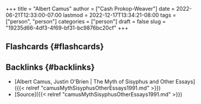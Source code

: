 +++
title = "Albert Camus"
author = ["Cash Prokop-Weaver"]
date = 2022-06-21T12:33:00-07:00
lastmod = 2022-12-17T13:34:21-08:00
tags = ["person", "person"]
categories = ["person"]
draft = false
slug = "19235d66-4df3-4f69-bf31-bc9876bc20cf"
+++

## Flashcards {#flashcards}


## Backlinks {#backlinks}

-   [Albert Camus, Justin O'Brien | The Myth of Sisyphus and Other Essays]({{< relref "camusMythSisyphusOtherEssays1991.md" >}})
-   [Source]({{< relref "camusMythSisyphusOtherEssays1991.md" >}})
